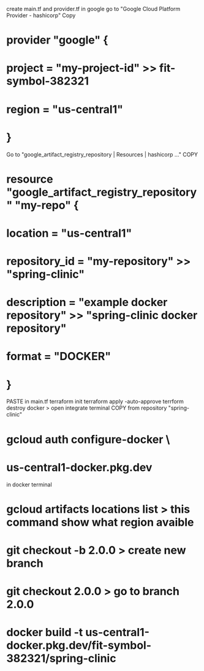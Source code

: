 create main.tf and provider.tf
in google go to "Google Cloud Platform Provider - hashicorp"
Copy
# provider "google" {
#   project     = "my-project-id" >> fit-symbol-382321
#   region      = "us-central1"
# }
Go to "google_artifact_registry_repository | Resources | hashicorp ..."
COPY
# resource "google_artifact_registry_repository" "my-repo" {
#   location      = "us-central1"
#   repository_id = "my-repository" >> "spring-clinic"
#   description   = "example docker repository" >> "spring-clinic docker repository"
#   format        = "DOCKER"
# }
PASTE in main.tf
terraform init
terraform apply -auto-approve
terrform destroy
docker > open integrate terminal
COPY from repository "spring-clinic"
# gcloud auth configure-docker \
#     us-central1-docker.pkg.dev
in docker terminal
# gcloud artifacts locations list > this command show what  region avaible
# git checkout -b 2.0.0 > create new branch
# git checkout 2.0.0 > go to branch 2.0.0
# docker build -t us-central1-docker.pkg.dev/fit-symbol-382321/spring-clinic

